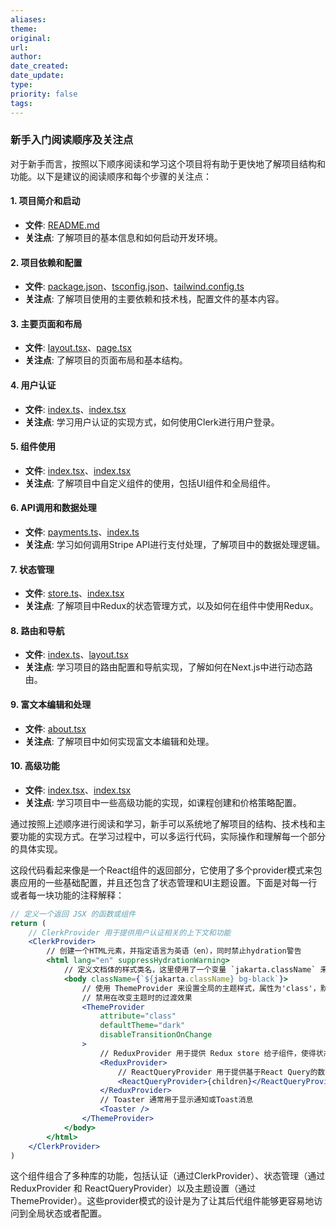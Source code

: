 ```yaml
---
aliases: 
theme: 
original: 
url: 
author: 
date_created: 
date_update: 
type: 
priority: false
tags:
---
```

### 新手入门阅读顺序及关注点

对于新手而言，按照以下顺序阅读和学习这个项目将有助于更快地了解项目结构和功能。以下是建议的阅读顺序和每个步骤的关注点：

#### 1. 项目简介和启动

- **文件**: [README.md](javascript:void(0))
- **关注点**: 了解项目的基本信息和如何启动开发环境。

#### 2. 项目依赖和配置

- **文件**: [package.json](javascript:void(0))、[tsconfig.json](javascript:void(0))、[tailwind.config.ts](javascript:void(0))
- **关注点**: 了解项目使用的主要依赖和技术栈，配置文件的基本内容。

#### 3. 主要页面和布局

- **文件**: [layout.tsx](javascript:void(0))、[page.tsx](javascript:void(0))
- **关注点**: 了解项目的页面布局和基本结构。

#### 4. 用户认证

- **文件**: [index.ts](javascript:void(0))、[index.tsx](javascript:void(0))
- **关注点**: 学习用户认证的实现方式，如何使用Clerk进行用户登录。

#### 5. 组件使用

- **文件**: [index.tsx](javascript:void(0))、[index.tsx](javascript:void(0))
- **关注点**: 了解项目中自定义组件的使用，包括UI组件和全局组件。

#### 6. API调用和数据处理

- **文件**: [payments.ts](javascript:void(0))、[index.ts](javascript:void(0))
- **关注点**: 学习如何调用Stripe API进行支付处理，了解项目中的数据处理逻辑。

#### 7. 状态管理

- **文件**: [store.ts](javascript:void(0))、[index.tsx](javascript:void(0))
- **关注点**: 了解项目中Redux的状态管理方式，以及如何在组件中使用Redux。

#### 8. 路由和导航

- **文件**: [index.ts](javascript:void(0))、[layout.tsx](javascript:void(0))
- **关注点**: 学习项目的路由配置和导航实现，了解如何在Next.js中进行动态路由。

#### 9. 富文本编辑和处理

- **文件**: [about.tsx](javascript:void(0))
- **关注点**: 了解项目中如何实现富文本编辑和处理。

#### 10. 高级功能

- **文件**: [index.tsx](javascript:void(0))、[index.tsx](javascript:void(0))
- **关注点**: 学习项目中一些高级功能的实现，如课程创建和价格策略配置。

通过按照上述顺序进行阅读和学习，新手可以系统地了解项目的结构、技术栈和主要功能的实现方式。在学习过程中，可以多运行代码，实际操作和理解每一个部分的具体实现。

这段代码看起来像是一个React组件的返回部分，它使用了多个provider模式来包裹应用的一些基础配置，并且还包含了状态管理和UI主题设置。下面是对每一行或者每一块功能的注释解释：

```jsx
// 定义一个返回 JSX 的函数或组件
return (
    // ClerkProvider 用于提供用户认证相关的上下文和功能
    <ClerkProvider>
        // 创建一个HTML元素，并指定语言为英语（en），同时禁止hydration警告
        <html lang="en" suppressHydrationWarning>
            // 定义文档体的样式类名，这里使用了一个变量 `jakarta.className` 来动态设置类名，并设置了背景颜色为黑色
            <body className={`${jakarta.className} bg-black`}>
                // 使用 ThemeProvider 来设置全局的主题样式，属性为'class'，默认主题为'dark'
                // 禁用在改变主题时的过渡效果
                <ThemeProvider
                    attribute="class"
                    defaultTheme="dark"
                    disableTransitionOnChange
                >
                    // ReduxProvider 用于提供 Redux store 给子组件，使得状态管理可以被子组件访问
                    <ReduxProvider>
                        // ReactQueryProvider 用于提供基于React Query的数据获取和管理功能
                        <ReactQueryProvider>{children}</ReactQueryProvider>
                    </ReduxProvider>
                    // Toaster 通常用于显示通知或Toast消息
                    <Toaster />
                </ThemeProvider>
            </body>
        </html>
    </ClerkProvider>
)
```

这个组件组合了多种库的功能，包括认证（通过ClerkProvider）、状态管理（通过ReduxProvider 和 ReactQueryProvider）以及主题设置（通过ThemeProvider）。这些provider模式的设计是为了让其后代组件能够更容易地访问到全局状态或者配置。
